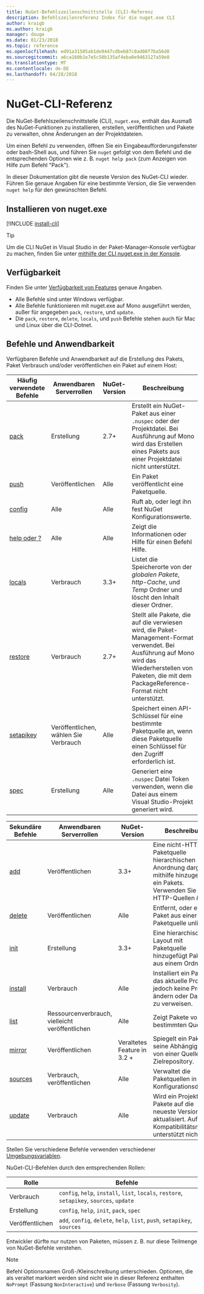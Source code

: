 ```yaml
---
title: NuGet-Befehlszeilenschnittstelle (CLI)-Referenz
description: Befehlszeilenreferenz Index für die nuget.exe CLI
author: kraigb
ms.author: kraigb
manager: douge
ms.date: 01/23/2018
ms.topic: reference
ms.openlocfilehash: ed91a31505ab1de9447cdbeb87c8ad08f7ba56d8
ms.sourcegitcommit: a6ca160b1e7e5c58b135af4eba0e9463127a59e8
ms.translationtype: MT
ms.contentlocale: de-DE
ms.lasthandoff: 04/28/2018
---
```

# <a name="nuget-cli-reference"></a>NuGet-CLI-Referenz

Die NuGet-Befehlszeilenschnittstelle (CLI), `nuget.exe`, enthält das Ausmaß des NuGet-Funktionen zu installieren, erstellen, veröffentlichen und Pakete zu verwalten, ohne Änderungen an der Projektdateien.

Um einen Befehl zu verwenden, öffnen Sie ein Eingabeaufforderungsfenster oder bash-Shell aus, und führen Sie `nuget` gefolgt von dem Befehl und die entsprechenden Optionen wie z. B. `nuget help pack` (zum Anzeigen von Hilfe zum Befehl "Pack").

In dieser Dokumentation gibt die neueste Version des NuGet-CLI wieder. Führen Sie genaue Angaben für eine bestimmte Version, die Sie verwenden `nuget help` für den gewünschten Befehl.

## <a name="installing-nugetexe"></a>Installieren von nuget.exe

[!INCLUDE [install-cli](../includes/install-cli.md)]

> [!Tip]
> Um die CLI NuGet in Visual Studio in der Paket-Manager-Konsole verfügbar zu machen, finden Sie unter [mithilfe der CLI nuget.exe in der Konsole](package-manager-console.md#using-the-nugetexe-cli-in-the-console).

## <a name="availability"></a>Verfügbarkeit

Finden Sie unter [Verfügbarkeit von Features](../install-nuget-client-tools.md#feature-availability) genaue Angaben.

- Alle Befehle sind unter Windows verfügbar.
- Alle Befehle funktionieren mit nuget.exe auf Mono ausgeführt werden, außer für angegeben `pack`, `restore`, und `update`.
- Die `pack`, `restore`, `delete`, `locals`, und `push` Befehle stehen auch für Mac und Linux über die CLI-Dotnet.

## <a name="commands-and-applicability"></a>Befehle und Anwendbarkeit

Verfügbaren Befehle und Anwendbarkeit auf die Erstellung des Pakets, Paket Verbrauch und/oder veröffentlichen ein Paket auf einem Host:

| Häufig verwendete Befehle | Anwendbaren Serverrollen | NuGet-Version | Beschreibung |
| --- | --- | --- | --- |
| [pack](cli-ref-pack.md) | Erstellung | 2.7+ | Erstellt ein NuGet-Paket aus einer `.nuspec` oder der Projektdatei. Bei Ausführung auf Mono wird das Erstellen eines Pakets aus einer Projektdatei nicht unterstützt. |
| [push](cli-ref-push.md) | Veröffentlichen | Alle | Ein Paket veröffentlicht eine Paketquelle. |
| [config](cli-ref-config.md) | Alle | Alle | Ruft ab, oder legt ihn fest NuGet Konfigurationswerte. |
| [help oder ?](cli-ref-help.md) | Alle | Alle | Zeigt die Informationen oder Hilfe für einen Befehl Hilfe. |
| [locals](cli-ref-locals.md) | Verbrauch | 3.3+ | Listet die Speicherorte von der *globalen Pakete*, *http-Cache*, und *Temp* Ordner und löscht den Inhalt dieser Ordner. |
| [restore](cli-ref-restore.md) | Verbrauch | 2.7+ | Stellt alle Pakete, die auf die verwiesen wird, die Paket-Management-Format verwendet. Bei Ausführung auf Mono wird das Wiederherstellen von Paketen, die mit dem PackageReference-Format nicht unterstützt. |
| [setapikey](cli-ref-setapikey.md) | Veröffentlichen, wählen Sie Verbrauch | Alle | Speichert einen API-Schlüssel für eine bestimmte Paketquelle an, wenn diese Paketquelle einen Schlüssel für den Zugriff erforderlich ist. |
| [spec](cli-ref-spec.md) | Erstellung | Alle | Generiert eine `.nuspec` Datei Token verwenden, wenn die Datei aus einem Visual Studio-Projekt generiert wird. |

| Sekundäre Befehle | Anwendbaren Serverrollen | NuGet-Version | Beschreibung |
| --- | --- | --- | --- |
| [add](cli-ref-add.md) | Veröffentlichen | 3.3+ | Eine nicht-HTTP-Paketquelle hierarchischen Anordnung dargestellt mithilfe hinzugefügt ein Pakets. Verwenden Sie für HTTP-Quellen *Push*. |
| [delete](cli-ref-delete.md) | Veröffentlichen | Alle | Entfernt, oder ein Paket aus einer Paketquelle unlists. |
| [init](cli-ref-init.md) | Erstellung | 3.3+ | Eine hierarchische Layout mit Paketquelle hinzugefügt Pakete aus einem Ordner. |
| [install](cli-ref-install.md) | Verbrauch | Alle | Installiert ein Paket in das aktuelle Projekt jedoch keine Projekte ändern oder Dateien zu verweisen. |
| [list](cli-ref-list.md) | Ressourcenverbrauch, vielleicht veröffentlichen | Alle | Zeigt Pakete von einer bestimmten Quelle an. |
| [mirror](cli-ref-mirror.md) | Veröffentlichen | Veraltetes Feature in 3.2 + | Spiegelt ein Paket und seine Abhängigkeiten von einer Quelle in ein Zielrepository. |
| [sources](cli-ref-sources.md) | Verbrauch, veröffentlichen | Alle | Verwaltet die Paketquellen in Konfigurationsdateien. |
| [update](cli-ref-update.md) | Verbrauch | Alle | Wird ein Projekt Pakete auf die neueste Version aktualisiert. Auf Mono Kompatibilitätsmodus unterstützt nicht. |

Stellen Sie verschiedene Befehle verwenden verschiedener [Umgebungsvariablen](cli-ref-environment-variables.md).

NuGet-CLI-Befehlen durch den entsprechenden Rollen:

| Rolle | Befehle |
| --- | --- |
| Verbrauch | `config`, `help`, `install`, `list`, `locals`, `restore`, `setapikey`, `sources`, `update` |
| Erstellung | `config`, `help`, `init`, `pack`, `spec` |
| Veröffentlichen | `add`, `config`, `delete`, `help`, `list`, `push`, `setapikey`, `sources` |

Entwickler dürfte nur nutzen von Paketen, müssen z. B. nur diese Teilmenge von NuGet-Befehle verstehen.

> [!Note]
> Befehl Optionsnamen Groß-/Kleinschreibung unterschieden. Optionen, die als veraltet markiert werden sind nicht wie in dieser Referenz enthalten `NoPrompt` (Fassung `NonInteractive`) und `Verbose` (Fassung `Verbosity`).
